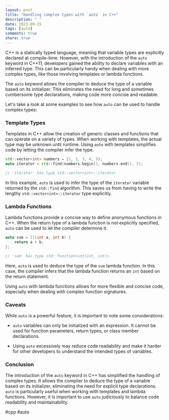 ```yaml
---
layout: post
title: "Handling complex types with `auto` in C++"
description: " "
date: 2023-09-15
tags: [auto]
comments: true
share: true
---
```


C++ is a statically typed language, meaning that variable types are explicitly declared at compile-time. However, with the introduction of the `auto` keyword in C++11, developers gained the ability to declare variables with an inferred type. This can be particularly handy when dealing with more complex types, like those involving templates or lambda functions.

The `auto` keyword allows the compiler to deduce the type of a variable based on its initializer. This eliminates the need for long and sometimes cumbersome type declarations, making code more concise and readable.

Let's take a look at some examples to see how `auto` can be used to handle complex types:

### Template Types

Templates in C++ allow the creation of generic classes and functions that can operate on a variety of types. When working with templates, the actual type may be unknown until runtime. Using `auto` with templates simplifies code by letting the compiler infer the type.

```cpp
std::vector<int> numbers = {1, 2, 3, 4, 5};
auto iterator = std::find(numbers.begin(), numbers.end(), 3);

// 'iterator' has type std::vector<int>::iterator
```

In this example, `auto` is used to infer the type of the `iterator` variable returned by the `std::find` algorithm. This saves us from having to write the lengthy `std::vector<int>::iterator` type explicitly.

### Lambda Functions

Lambda functions provide a concise way to define anonymous functions in C++. When the return type of a lambda function is not explicitly specified, `auto` can be used to let the compiler determine it.

```cpp
auto sum = [](int a, int b) {
    return a + b;
};

// 'sum' has type std::function<int(int, int)>
```

Here, `auto` is used to deduce the type of the `sum` lambda function. In this case, the compiler infers that the lambda function returns an `int` based on the return statement.

Using `auto` with lambda functions allows for more flexible and concise code, especially when dealing with complex function signatures.

### Caveats

While `auto` is a powerful feature, it is important to note some considerations:

- `auto` variables can only be initialized with an expression. It cannot be used for function parameters, return types, or class member declarations.

- Using `auto` excessively may reduce code readability and make it harder for other developers to understand the intended types of variables.

### Conclusion

The introduction of the `auto` keyword in C++ has simplified the handling of complex types. It allows the compiler to deduce the type of a variable based on its initializer, eliminating the need for explicit type declarations. `auto` is particularly useful when working with templates and lambda functions. However, it is important to use `auto` judiciously to balance code readability and maintainability.

#cpp #auto